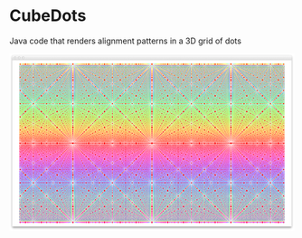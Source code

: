 CubeDots
========

Java code that renders alignment patterns in a 3D grid of dots

![ ](screens/screen.png)

